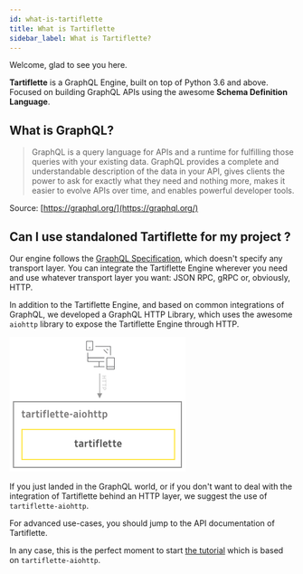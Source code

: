 ```yaml
---
id: what-is-tartiflette
title: What is Tartiflette
sidebar_label: What is Tartiflette?
---
```


Welcome, glad to see you here.

**Tartiflette** is a GraphQL Engine, built on top of Python 3.6 and above. Focused on building GraphQL APIs using the awesome **Schema Definition Language**.

## What is GraphQL?

> GraphQL is a query language for APIs and a runtime for fulfilling those queries with your existing data. GraphQL provides a complete and understandable description of the data in your API, gives clients the power to ask for exactly what they need and nothing more, makes it easier to evolve APIs over time, and enables powerful developer tools.

Source: [https://graphql.org/](https://graphql.org/)

## Can I use standaloned Tartiflette for my project ?

Our engine follows the [GraphQL Specification](https://facebook.github.io/graphql/), which doesn't specify any transport layer. You can integrate the Tartiflette Engine wherever you need and use whatever transport layer you want: JSON RPC, gRPC or, obviously, HTTP.

In addition to the Tartiflette Engine, and based on common integrations of GraphQL, we developed a GraphQL HTTP Library, which uses the awesome `aiohttp` library to expose the Tartiflette Engine through HTTP.

![tartiflette integration into tartiflette-aiohttp](/docs/assets/tartiflette-aiohttp.png)

If you just landed in the GraphQL world, or if you don't want to deal with the integration of Tartiflette behind an HTTP layer, we suggest the use of `tartiflette-aiohttp`.

For advanced use-cases, you should jump to the API documentation of Tartiflette.

In any case, this is the perfect moment to start [the tutorial](/docs/tutorial) which is based on `tartiflette-aiohttp`.

